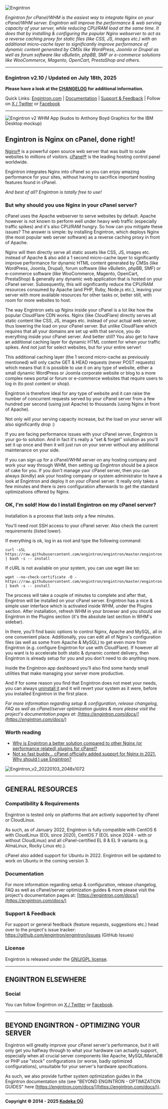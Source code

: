 ![Engintron](https://engintron.com/images/logo/v1.1/engintron_logo_v1.1_900x320_24.png)

_Engintron for cPanel/WHM is the easiest way to integrate Nginx on your cPanel/WHM server. Engintron will improve the performance & web serving capacity of your server, while reducing CPU/RAM load at the same time. It does that by installing & configuring the popular Nginx webserver to act as a reverse caching proxy for static files (like CSS, JS, images etc.) with an additional micro-cache layer to significantly improve performance of dynamic content generated by CMSs like WordPress, Joomla or Drupal as well as forum software like vBulletin, phpBB, SMF or e-commerce solutions like WooCommerce, Magento, OpenCart, PrestaShop and others._

---

### Engintron v2.10 / Updated on July 18th, 2025

**Please have a look at the [CHANGELOG](https://engintron.com/docs/#/pages/Changelog) for additional information.**

Quick Links: [Engintron.com](https://engintron.com) | [Documentation](https://engintron.com/docs/) | [Support & Feedback](https://github.com/engintron/engintron/issues) | Follow on [X / Twitter](https://x.com/engintron) or [Facebook](https://www.facebook.com/engintron)

---

![Engintron v2 WHM App (kudos to Anthony Boyd Graphics for the IBM Desktop mockup)](https://user-images.githubusercontent.com/1301787/147956182-e2e11894-32e9-4b45-92b4-b85e47e52a7e.jpg)

## Engintron is Nginx on cPanel, done right!
[Nginx®](https://nginx.org) is a powerful open source web server that was built to scale websites to millions of visitors. [cPanel®](https://cpanel.net) is the leading hosting control panel worldwide.

Engintron integrates Nginx into cPanel so you can enjoy amazing performance for your sites, without having to sacrifice important hosting features found in cPanel.

_And best of all? Engintron is totally free to use!_

### But why should you use Nginx in your cPanel server?
cPanel uses the Apache webserver to serve websites by default. Apache however is not known to perform well under heavy web traffic (especially traffic spikes) and it's also CPU/RAM hungry. So how can you mitigate these issues? The answer is simple: by installing Engintron, which deploys Nginx (the most popular web server software) as a reverse caching proxy in front of Apache.

Nginx will then directly serve all static assets like CSS, JS, images etc. instead of Apache & also add a 1 second micro-cache layer to significantly improve performance for dynamic HTML content generated by CMSs (like WordPress, Joomla, Drupal), forum software (like vBulletin, phpBB, SMF) or e-commerce software (like WooCommerce, Magento, OpenCart, PrestaShop) & generally any dynamic web application that is hosted on your cPanel server. Subsequently, this will significantly reduce the CPU/RAM resources consumed by Apache (and PHP, Ruby, Node.js etc.), leaving your server with more available resources for other tasks or, better still, with room for more websites to host.

The way Engintron sets up Nginx inside your cPanel is a lot like how the popular CloudFlare CDN works. Nginx (like CloudFlare) directly serves all static content like CSS, JS, images etc. instead of your actual web server, thus lowering the load on your cPanel server. But unlike CloudFlare which requires that all your domains are set up with that service, you do everything inside your cPanel server. And better still? You also get to have an additional caching layer for dynamic HTML content for when your traffic spikes. And not just for select websites, but for your entire server!

This additional caching layer (the 1 second micro-cache as previously mentioned) will only cache GET & HEAD requests (never POST requests) which means that it is possible to use it on any type of website, either a small dynamic WordPress or Joomla corporate website or blog to a more complex news portal or forum or e-commerce websites that require users to log in (to post content or shop).

Engintron is therefore ideal for any type of website and it can raise the number of concurrent requests served by your cPanel server from a few hundred per second (using just Apache) to thousands (using Nginx in front of Apache).

Not only will your serving capacity increase, but the load on your server will also significantly drop :)

If you are facing performance issues with your cPanel server, Engintron is your go-to solution. And in fact it's really a "set & forget" solution as you'll set it up once and then it will just run on your server without any additional maintenance on your side.

If you can sign up for a cPanel/WHM server on any hosting company and work your way through WHM, then setting up Engintron should be a piece of cake for you. If you don't manage your cPanel server, then you can always (kindly) ask your hosting company or system administrator to have a look at Engintron and deploy it on your cPanel server. It really only takes a few minutes and there is zero configuration afterwards to get the standard optimizations offered by Nginx.

### OK, I'm sold! How do I install Engintron on my cPanel server?
Installation is a process that lasts only a few minutes.

You'll need root SSH access to your cPanel server. Also check the current requirements (listed lower).

If everything is ok, log in as root and type the following command:

```
curl -sSL https://raw.githubusercontent.com/engintron/engintron/master/engintron.sh | bash -s -- install
```

If cURL is not available on your system, you can use wget like so:

```
wget --no-check-certificate -O - https://raw.githubusercontent.com/engintron/engintron/master/engintron.sh | bash -s -- install
```

The process will take a couple of minutes to complete and after that, Engintron will be installed on your cPanel server. Engintron has a nice & simple user interface which is activated inside WHM, under the Plugins section. After installation, refresh WHM in your browser and you should see Engintron in the Plugins section (it's the absolute last section in WHM's sidebar).

In there, you'll find basic options to control Nginx, Apache and MySQL, all in one convenient place. Additionally, you can edit all of Nginx's configuration files (as well as some from Apache & MySQL) to get even more from Engintron (e.g. configure Engintron for use with CloudFlare). If however all you want is to accelerate both static & dynamic content delivery, then Engintron is already setup for you and you don't need to do anything more.

Inside the Engintron app dashboard you'll also find some handy small utilities that make managing your server more productive.

And if for some reason you find that Engintron does not meet your needs, you can always [uninstall it](https://engintron.com/docs/#/pages/remove) and it will revert your system as it were, before you installed Engintron in the first place.

_For more information regarding setup & configuration, release changelog, FAQ as well as cPanel/server optimization guides & more please visit the project's documentation pages at: [https://engintron.com/docs/](https://engintron.com/docs/)_

### Worth reading

* [Why is Engintron a better solution compared to other Nginx (or performance related) plugins for cPanel?](https://engintron.com/docs/#/pages/ten-reasons-why)
* [Not so fast buddy... cPanel officially added support for Nginx in 2021. Why should I use Engintron?](https://engintron.com/docs/#/pages/engintron-vs-cpanel-nginx)

![Engintron_v2_20220103_2048x1072](https://user-images.githubusercontent.com/1301787/147961377-766f2c64-0042-424c-bd51-7b130a537d65.jpg)

---

## GENERAL RESOURCES

### Compatibility & Requirements
Engintron is tested only on platforms that are actively supported by cPanel or CloudLinux.

As such, as of January 2022, Engintron is fully compatible with CentOS 6 with CloudLinux (EOL since 2020), CentOS 7 (EOL since 2024 - with or without CloudLinux) and all cPanel-certified EL 8 & EL 9 variants (e.g. AlmaLinux, Rocky Linux etc.).

cPanel also added support for Ubuntu in 2022. Engintron will be updated to work on Ubuntu in the coming version 3.

### Documentation
For more information regarding setup & configuration, release changelog, FAQ as well as cPanel/server optimization guides & more please visit the project's documentation pages at: [https://engintron.com/docs/](https://engintron.com/docs/)

### Support & Feedback
For support or general feedback (feature requests, suggestions etc.) head over to the project's issue tracker: https://github.com/engintron/engintron/issues (GitHub Issues)

### License
Engintron is released under the [GNU/GPL license](https://www.gnu.org/copyleft/gpl.html).

---

## ENGINTRON ELSEWHERE

### Social
You can follow Engintron on [X / Twitter](https://x.com/engintron) or [Facebook](https://www.facebook.com/engintron).

---

## BEYOND ENGINTRON - OPTIMIZING YOUR SERVER
Engintron will greatly improve your cPanel server's performance, but it will only get you halfway through to what your hardware can actually support, especially when all crucial server components like Apache, MySQL/MariaDB or PHP use "stock" configurations (or worse, badly optimized configurations), unsuitable for your server's hardware specifications.

As such, we also provide further system optimization guides in the Engintron documentation site (see "BEYOND ENGINTRON - OPTIMIZATION GUIDES" here [https://engintron.com/docs/](https://engintron.com/docs/)).

---

**Copyright &copy; 2014 - 2025 [Kodeka OÜ](https://kodeka.io)**
